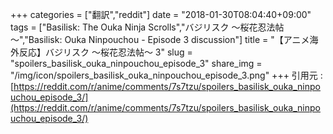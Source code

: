 +++
categories = ["翻訳","reddit"]
date = "2018-01-30T08:04:40+09:00"
tags = ["Basilisk: The Ouka Ninja Scrolls","バジリスク ～桜花忍法帖～","Basilisk: Ouka Ninpouchou - Episode 3 discussion"]
title = "【アニメ海外反応】バジリスク ～桜花忍法帖～ 3"
slug = "spoilers_basilisk_ouka_ninpouchou_episode_3"
share_img = "/img/icon/spoilers_basilisk_ouka_ninpouchou_episode_3.png"
+++
引用元 : [https://reddit.com/r/anime/comments/7s7tzu/spoilers_basilisk_ouka_ninpouchou_episode_3/](https://reddit.com/r/anime/comments/7s7tzu/spoilers_basilisk_ouka_ninpouchou_episode_3/)
